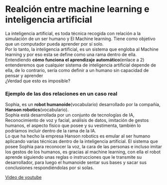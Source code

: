 # Realción entre machine learning e inteligencia artificial

La inteligencia artificial, es toda técnica recogida con relación a la simulación de un ser humano y El Machine learning. Tiene como objetivo que un computador pueda aprender por sí solo.   
Por lo tanto, la inteligencia artificial, es un sistema que engloba al Machine learning y por eso esta se define como una rama dentro de ella. Entendiendo **cómo funciona el aprendizaje automático**(enlace a 2) entenderemos que cualquier sistema de inteligencia artificial depende de ella, de lo contrario, sería como definir a un humano sin capacidad de pensar y aprender  
¿Verdad que esto es imposible?  
### Ejemplo de las dos relaciones en un caso real 

Sophia, es un **robot humanoide**(vocabulario) desarrollado por la compañía, **Hanson robotics**(vocabulario).  
Sophia está desarrollada por un conjunto de tecnologías de IA, Reconocimiento de voz y facial, análisis de datos, imitación de gestos humanos, el aspecto físico que posee y su vestimenta, también lo podríamos incluir dentro de la rama de la IA.   
Lo que ha hecho la empresa Hanson robotics es emular al ser humano aplicando varias técnicas dentro de la inteligencia artificial. El sistema que posee Sophia para reconocer la voz, la cara de las personas e incluso imitar los gestos de los humanos, es gracias al machine learning, con ella el robot aprende siguiendo unas reglas o instrucciones que le transmite su desarrollador, para luego el humanoide sentar sus bases y sacar sus conclusiones respondiéndolas por si solas.

[Video de youtube](https://www.youtube.com/watch?time_continue=1&v=Hsv6cmDdt5g)

